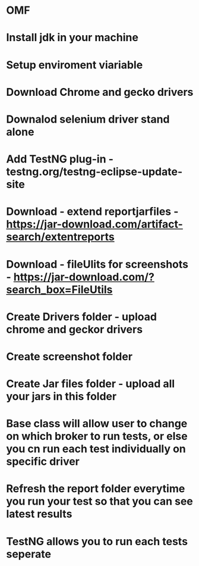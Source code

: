 # OMF
# Install jdk in your machine 
# Setup enviroment viariable 
# Download Chrome and gecko drivers
# Downalod selenium driver stand alone 
# Add TestNG plug-in  - testng.org/testng-eclipse-update-site
# Download - extend reportjarfiles  - https://jar-download.com/artifact-search/extentreports
# Download  - fileUlits for screenshots - https://jar-download.com/?search_box=FileUtils
# Create Drivers folder - upload chrome and geckor drivers
# Create screenshot folder 
# Create Jar files folder  - upload all your jars in this folder 
# Base class will allow user to change on which broker to run tests, or else you cn run each test individually on specific driver 
# Refresh the report folder everytime  you run your test so that you can see latest results 
# TestNG allows you to run each tests seperate 
